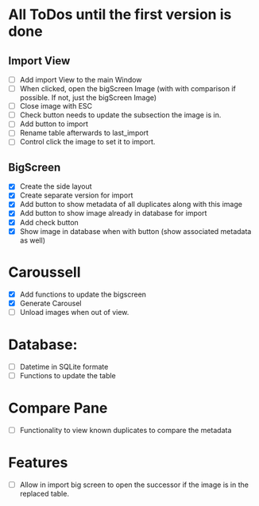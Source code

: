 # All ToDos until the first version is done

## Import View
- [ ] Add import View to the main Window
- [ ] When clicked, open the bigScreen Image (with with comparison if possible. If not, just the bigScreen Image)
- [ ] Close image with ESC
- [ ] Check button needs to update the subsection the image is in.
- [ ] Add button to import
- [ ] Rename table afterwards to last_import
- [ ] Control click the image to set it to import.

## BigScreen
- [X] Create the side layout
- [X] Create separate version for import
- [X] Add button to show metadata of all duplicates along with this image
- [X] Add button to show image already in database for import
- [X] Add check button 
- [X] Show image in database when with button (show associated metadata as well)

# Caroussell
- [X] Add functions to update the bigscreen
- [X] Generate Carousel
- [ ] Unload images when out of view.

# Database:
- [ ] Datetime in SQLite formate
- [ ] Functions to update the table

# Compare Pane
- [ ] Functionality to view known duplicates to compare the metadata

# Features
- [ ] Allow in import big screen to open the successor if the image is in the replaced table.